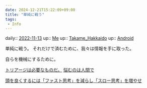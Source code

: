 ```yaml
---
date: 2024-12-21T15:22:09+09:00
title: "単純に戦う"
tags:
 - Info
---
```


daily:: [2022-11-13](Daily_Note/2022-11-13.md)
up:: [Me](Bar/Novel/Chaos/Me.md)
up:: [Takame_Hakkaido](Bar/Novel/Nacaria/Takame_Hakkaido.md)
up:: [Android](Bar/Novel/Topics/Android.md)

単純に戦う。
それだけで済むために、我々は情報を手に取った。

自らを機械にするために。

[トリアージは必要なものだ。](トリアージは必要なものだ。.md)
[悩むのは人間で](Info/悩むのは人間で.md)

[頭を良くするには「ファスト思考」を減らし「スロー思考」を増やせ](https://escapepoor.com/work-style/days-feelings/my-humanity/fast-thinking-throw-thought/)